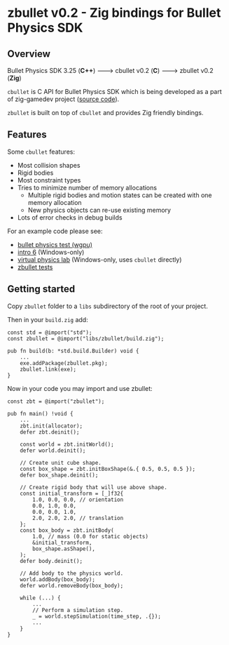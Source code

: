 # zbullet v0.2 - Zig bindings for Bullet Physics SDK

## Overview

Bullet Physics SDK 3.25 (**C++**) ---> cbullet v0.2 (**C**) ---> zbullet v0.2 (**Zig**)

`cbullet` is C API for Bullet Physics SDK which is being developed as a part of zig-gamedev project ([source code](https://github.com/michal-z/zig-gamedev/tree/main/libs/zbullet/libs/cbullet)).

`zbullet` is built on top of `cbullet` and provides Zig friendly bindings.

## Features

Some `cbullet` features:
* Most collision shapes
* Rigid bodies
* Most constraint types
* Tries to minimize number of memory allocations
  * Multiple rigid bodies and motion states can be created with one memory allocation
  * New physics objects can re-use existing memory
* Lots of error checks in debug builds

For an example code please see:

* [bullet physics test (wgpu)](https://github.com/michal-z/zig-gamedev/tree/main/samples/bullet_physics_test_wgpu)
* [intro 6](https://github.com/michal-z/zig-gamedev/blob/main/samples/intro/src/intro6.zig) (Windows-only)
* [virtual physics lab](https://github.com/michal-z/zig-gamedev/tree/main/samples/bullet_physics_test) (Windows-only, uses `cbullet` directly)
* [zbullet tests](https://github.com/michal-z/zig-gamedev/blob/main/libs/zbullet/src/zbullet.zig)

## Getting started

Copy `zbullet` folder to a `libs` subdirectory of the root of your project.

Then in your `build.zig` add:

```zig
const std = @import("std");
const zbullet = @import("libs/zbullet/build.zig");

pub fn build(b: *std.build.Builder) void {
    ...
    exe.addPackage(zbullet.pkg);
    zbullet.link(exe);
}
```

Now in your code you may import and use zbullet:

```zig
const zbt = @import("zbullet");

pub fn main() !void {
    ...
    zbt.init(allocator);
    defer zbt.deinit();

    const world = zbt.initWorld();
    defer world.deinit();

    // Create unit cube shape.
    const box_shape = zbt.initBoxShape(&.{ 0.5, 0.5, 0.5 });
    defer box_shape.deinit();

    // Create rigid body that will use above shape.
    const initial_transform = [_]f32{
        1.0, 0.0, 0.0, // orientation
        0.0, 1.0, 0.0,
        0.0, 0.0, 1.0,
        2.0, 2.0, 2.0, // translation
    };
    const box_body = zbt.initBody(
        1.0, // mass (0.0 for static objects)
        &initial_transform,
        box_shape.asShape(),
    );
    defer body.deinit();

    // Add body to the physics world.
    world.addBody(box_body);
    defer world.removeBody(box_body);

    while (...) {
        ...
        // Perform a simulation step.
        _ = world.stepSimulation(time_step, .{});
        ...
    }
}
```
